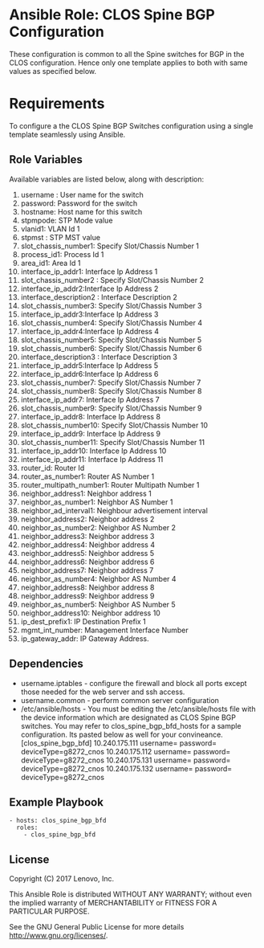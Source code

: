 
# Ansible Role: CLOS Spine BGP Configuration

These configuration is common to all the Spine switches for BGP in the CLOS configuration.
Hence only one template applies to both with same values as specified below.

# Requirements

To configure a the CLOS Spine BGP Switches configuration using a single template seamlessly using Ansible.

## Role Variables

       
Available variables are listed below, along with description:

1. username : User name for the switch
2. password: Password for the switch
3. hostname: Host name for this switch
4. stpmpode: STP Mode value
5. vlanid1: VLAN Id 1
6. stpmst : STP MST value
7. slot_chassis_number1: Specify Slot/Chassis Number 1
8. process_id1: Process Id 1
9. area_id1: Area Id 1
10. interface_ip_addr1: Interface Ip Address 1
11. slot_chassis_number2 : Specify Slot/Chassis Number 2
12. interface_ip_addr2:Interface Ip Address 2
13. interface_description2 : Interface Description 2
14. slot_chassis_number3: Specify Slot/Chassis Number 3
15. interface_ip_addr3:Interface Ip Address 3
16. slot_chassis_number4: Specify Slot/Chassis Number 4
17. interface_ip_addr4:Interface Ip Address 4
18. slot_chassis_number5: Specify Slot/Chassis Number 5
19. slot_chassis_number6: Specify Slot/Chassis Number 6
20. interface_description3 : Interface Description 3
21. interface_ip_addr5:Interface Ip Address 5
22. interface_ip_addr6:Interface Ip Address 6
23. slot_chassis_number7: Specify Slot/Chassis Number 7
24. slot_chassis_number8: Specify Slot/Chassis Number 8
25. interface_ip_addr7: Interface Ip Address 7
26. slot_chassis_number9: Specify Slot/Chassis Number 9
27. interface_ip_addr8: Interface Ip Address 8
28. slot_chassis_number10: Specify Slot/Chassis Number 10
29. interface_ip_addr9: Interface Ip Address 9
30. slot_chassis_number11: Specify Slot/Chassis Number 11
31. interface_ip_addr10: Interface Ip Address 10
32. interface_ip_addr11: Interface Ip Address 11
33. router_id: Router Id
34. router_as_number1: Router AS Number 1
35. router_multipath_number1: Router Multipath Number 1
36. neighbor_address1: Neighbor address 1
37. neighbor_as_number1: Neighbor AS Number 1
38. neighbor_ad_interval1: Neighbour advertisement interval
39. neighbor_address2: Neighbor address 2
40. neighbor_as_number2: Neighbor AS Number 2
41. neighbor_address3: Neighbor address 3
42. neighbor_address4: Neighbor address 4
43. neighbor_address5: Neighbor address 5
44. neighbor_address6: Neighbor address 6
45. neighbor_address7: Neighbor address 7
46. neighbor_as_number4: Neighbor AS Number 4
47. neighbor_address8: Neighbor address 8
48. neighbor_address9: Neighbor address 9
49. neighbor_as_number5: Neighbor AS Number 5
50. neighbor_address10: Neighbor address 10
51. ip_dest_prefix1: IP Destination Prefix 1
52. mgmt_int_number: Management Interface Number
53. ip_gateway_addr: IP Gateway Address.

## Dependencies

- username.iptables - configure the firewall and block all ports except those needed for the web server and ssh access.
- username.common - perform common server configuration
- /etc/ansible/hosts - You must be editing the /etc/ansible/hosts file with the device information which are designated
  as CLOS Spine BGP switches. You may refer to clos_spine_bgp_bfd_hosts for a sample configuration. Its pasted below
  as well for your convineance.
  [clos_spine_bgp_bfd]
  10.240.175.111   username=<username> password=<password> deviceType=g8272_cnos
  10.240.175.112   username=<username> password=<password> deviceType=g8272_cnos
  10.240.175.131   username=<username> password=<password> deviceType=g8272_cnos
  10.240.175.132   username=<username> password=<password> deviceType=g8272_cnos


## Example Playbook

    - hosts: clos_spine_bgp_bfd
      roles:
        - clos_spine_bgp_bfd

## License

Copyright (C) 2017 Lenovo, Inc.

This Ansible Role is distributed WITHOUT ANY WARRANTY; without even the implied 
warranty of MERCHANTABILITY or FITNESS FOR A PARTICULAR PURPOSE.  

See the GNU General Public License for more details <http://www.gnu.org/licenses/>.
